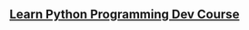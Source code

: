 ## [Learn Python Programming Dev Course](https://www.udemy.com/course/python-the-complete-python-developer-course/)

